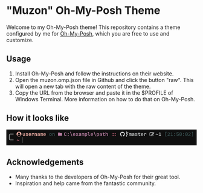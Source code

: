 # "Muzon" Oh-My-Posh Theme

Welcome to my Oh-My-Posh theme! This repository contains a theme configured by me for [Oh-My-Posh](https://ohmyposh.dev/), which you are free to use and customize.

## Usage
1. Install Oh-My-Posh and follow the instructions on their website.
2. Open the muzon.omp.json file in Github and click the button "raw". This will open a new tab with the raw content of the theme.
3. Copy the URL from the browser and paste it in the $PROFILE of Windows Terminal. More information on how to do that on Oh-My-Posh.

## How it looks like
![Windows Terminal showing the theme of Muzon](example.png)

## Acknowledgements
- Many thanks to the developers of Oh-My-Posh for their great tool.
- Inspiration and help came from the fantastic community.
